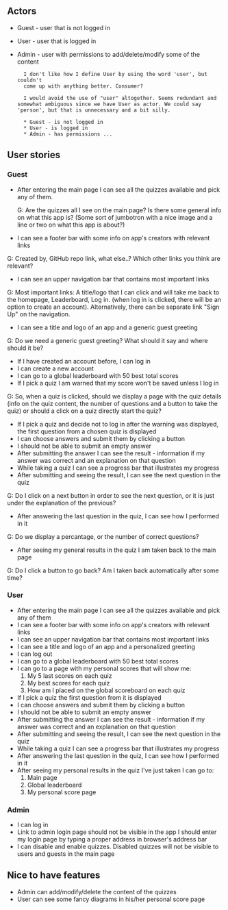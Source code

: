 ## Actors

* Guest - user that is not logged in
* User - user that is logged in
* Admin - user with permissions to add/delete/modify some of the content

        I don't like how I define User by using the word 'user', but couldn't 
        come up with anything better. Consumer?

        I would avoid the use of "user" altogether. Seems redundant and somewhat ambiguous since we have User as actor. We could say 'person', but that is unnecessary and a bit silly.

        * Guest - is not logged in
        * User - is logged in
        * Admin - has permissions ...

## User stories

### Guest
* After entering the main page I can see all the quizzes available and pick any
  of them.

  G: Are the quizzes all I see on the main page? Is there some general info on what this app is? (Some sort of jumbotron with a nice image and a line or two on what this app is about?)

* I can see a footer bar with some info on app's creators with relevant links

G: Created by, GitHub repo link, what else..? Which other links you think are relevant?

* I can see an upper navigation bar that contains most important links

G: Most important links: A title/logo that I can click and will take me back to the homepage, Leaderboard, Log in. (when log in is clicked, there will be an option to create an account). Alternatively, there can be separate link "Sign Up" on the navigation.

* I can see a title and logo of an app and a generic guest greeting

G: Do we need a generic guest greeting? What should it say and where should it be?

* If I have created an account before, I can log in
* I can create a new account  
* I can go to a global leaderboard with 50 best total scores
* If I pick a quiz I am warned that my score won't be saved unless I log in

G: So, when a quiz is clicked, should we display a page with the quiz details (info on the quiz content, the number of questions and a button to take the quiz) or should a click on a quiz directly start the quiz?

* If I pick a quiz and decide not to log in after the warning was displayed,
  the first question from a chosen quiz is displayed
* I can choose answers and submit them by clicking a button
* I should not be able to submit an empty answer
* After submitting the answer I can see the result - information if my 
  answer was correct and an explanation on that question
* While taking a quiz I can see a progress bar that illustrates my progress
* After submitting and seeing the result, I can see the next question
  in the quiz

G: Do I click on a next button in order to see the next question, or it is just under the explanation of the previous?

* After answering the last question in the quiz, I can see how I performed
  in it

G: Do we display a percantage, or the number of correct questions?

* After seeing my general results in the quiz I am taken back to the main page

G: Do I click a button to go back? Am I taken back automatically after some time?


### User
* After entering the main page I can see all the quizzes available and pick any
  of them
* I can see a footer bar with some info on app's creators with relevant links
* I can see an upper navigation bar that contains most important links
* I can see a title and logo of an app and a personalized greeting
* I can log out
* I can go to a global leaderboard with 50 best total scores
* I can go to a page with my personal scores that will show me:
    1. My 5 last scores on each quiz
    2. My best scores for each quiz
    3. How am I placed on the global scoreboard on each quiz
* If I pick a quiz the first question from it is displayed
* I can choose answers and submit them by clicking a button
* I should not be able to submit an empty answer
* After submitting the answer I can see the result - information if my 
  answer was correct and an explanation on that question
* After submitting and seeing the result, I can see the next question
  in the quiz
* While taking a quiz I can see a progress bar that illustrates my progress
* After answering the last question in the quiz, I can see how I performed
  in it
* After seeing my personal results in the quiz I've just taken I can go to:
    1. Main page
    2. Global leaderboard
    3. My personal score page

### Admin
* I can log in 
* Link to admin login page should not be visible in the app
  I should enter my login page by typing a proper address in browser's address
  bar
* I can disable and enable quizzes. Disabled quizzes will not be visible to 
  users and guests in the main page


## Nice to have features
* Admin can add/modify/delete the content of the quizzes
* User can see some fancy diagrams in his/her personal score page


